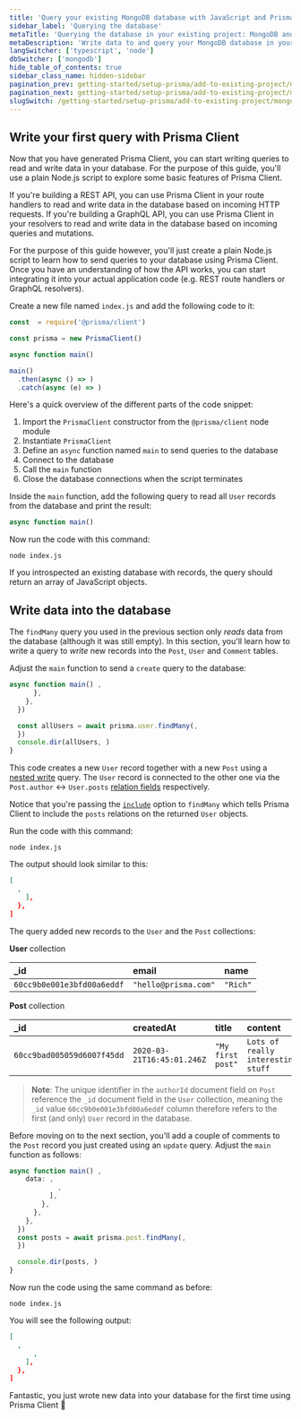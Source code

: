 ```yaml
---
title: 'Query your existing MongoDB database with JavaScript and Prisma ORM'
sidebar_label: 'Querying the database'
metaTitle: 'Querying the database in your existing project: MongoDB and JavaScript'
metaDescription: 'Write data to and query your MongoDB database in your existing project.'
langSwitcher: ['typescript', 'node']
dbSwitcher: ['mongodb']
hide_table_of_contents: true
sidebar_class_name: hidden-sidebar
pagination_prev: getting-started/setup-prisma/add-to-existing-project/mongodb/install-prisma-client-node-mongodb
pagination_next: getting-started/setup-prisma/add-to-existing-project/mongodb/next-steps
slugSwitch: /getting-started/setup-prisma/add-to-existing-project/mongodb/querying-the-database-
---
```

 
## Write your first query with Prisma Client

Now that you have generated Prisma Client, you can start writing queries to read and write data in your database. For the purpose of this guide, you'll use a plain Node.js script to explore some basic features of Prisma Client.

If you're building a REST API, you can use Prisma Client in your route handlers to read and write data in the database based on incoming HTTP requests. If you're building a GraphQL API, you can use Prisma Client in your resolvers to read and write data in the database based on incoming queries and mutations.

For the purpose of this guide however, you'll just create a plain Node.js script to learn how to send queries to your database using Prisma Client. Once you have an understanding of how the API works, you can start integrating it into your actual application code (e.g. REST route handlers or GraphQL resolvers).

Create a new file named `index.js` and add the following code to it:

```js file=index.js copy
const  = require('@prisma/client')

const prisma = new PrismaClient()

async function main() 

main()
  .then(async () => )
  .catch(async (e) => )
```

Here's a quick overview of the different parts of the code snippet:

1. Import the `PrismaClient` constructor from the `@prisma/client` node module
1. Instantiate `PrismaClient`
1. Define an `async` function named `main` to send queries to the database
1. Connect to the database
1. Call the `main` function
1. Close the database connections when the script terminates

Inside the `main` function, add the following query to read all `User` records from the database and print the result:

```js file=index.js showLineNumbers
async function main() 
```

Now run the code with this command:

```terminal copy
node index.js
```

If you introspected an existing database with records, the query should return an array of JavaScript objects.

## Write data into the database

The `findMany` query you used in the previous section only _reads_ data from the database (although it was still empty). In this section, you'll learn how to write a query to _write_ new records into the `Post`, `User` and `Comment` tables.

Adjust the `main` function to send a `create` query to the database:

```js file=index.js copy showLineNumbers
async function main() ,
      },
    },
  })

  const allUsers = await prisma.user.findMany(,
  })
  console.dir(allUsers, )
}
```

This code creates a new `User` record together with a new `Post` using a [nested write](/orm/prisma-client/queries/relation-queries#nested-writes) query. The `User` record is connected to the other one via the `Post.author` ↔ `User.posts` [relation fields](/orm/prisma-schema/data-model/relations#relation-fields) respectively.

Notice that you're passing the [`include`](/orm/prisma-client/queries/select-fields#return-nested-objects-by-selecting-relation-fields) option to `findMany` which tells Prisma Client to include the `posts` relations on the returned `User` objects.

Run the code with this command:

```terminal copy
node index.js
```

The output should look similar to this:

```json no-lines
[
  ,
    ],
  },
]
```

The query added new records to the `User` and the `Post` collections:

**User** collection

| **\_id**                   | **email**            | **name** |
| :------------------------- | :------------------- | :------- |
| `60cc9b0e001e3bfd00a6eddf` | `"hello@prisma.com"` | `"Rich"` |

**Post** collection

| **\_id**                   | **createdAt**              | **title**         | **content**                        | **published** | **authorId**               |
| :------------------------- | :------------------------- | :---------------- | :--------------------------------- | :------------ | :------------------------- |
| `60cc9bad005059d6007f45dd` | `2020-03-21T16:45:01.246Z` | `"My first post"` | `Lots of really interesting stuff` | `false`       | `60cc9b0e001e3bfd00a6eddf` |

> **Note**: The unique identifier in the `authorId` document field on `Post` reference the `_id` document field in the `User` collection, meaning the `_id` value `60cc9b0e001e3bfd00a6eddf` column therefore refers to the first (and only) `User` record in the database.

Before moving on to the next section, you'll add a couple of comments to the `Post` record you just created using an `update` query. Adjust the `main` function as follows:

```js file=index.js copy
async function main() ,
    data: ,
            ,
          ],
        },
      },
    },
  })
  const posts = await prisma.post.findMany(,
  })

  console.dir(posts, )
}
```

Now run the code using the same command as before:

```terminal copy
node index.js
```

You will see the following output:

```json no-lines
[
  ,
      ,
    ],
  },
]
```

Fantastic, you just wrote new data into your database for the first time using Prisma Client 🚀